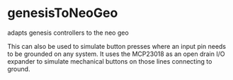 # genesisToNeoGeo
adapts genesis controllers to the neo geo

This can also be used to simulate button presses where an input pin needs to be grounded on any system.  It uses the MCP23018 as an open drain I/O expander to simulate mechanical buttons on those lines connecting to ground.  

